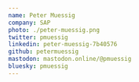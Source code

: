 ```yaml
---
name: Peter Muessig
company: SAP
photo: ./peter-muessig.png
twitter: pmuessig
linkedin: peter-muessig-7b40576
github: petermuessig
mastodon: mastodon.online/@pmuessig
bluesky: pmuessig
---
```

